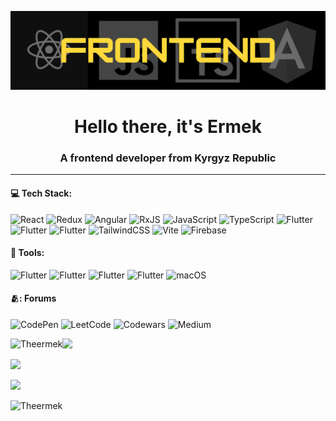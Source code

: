 ![banner](assets/banner.png)

<h1 align="center">Hello there, it's Ermek</h1>
<h3 align="center">A frontend developer from Kyrgyz Republic</h3>

---
#### :computer: Tech Stack:

![React](https://img.shields.io/badge/react-%2320232a.svg?style=for-the-badge&logo=react&logoColor=%2361DAFB)
![Redux](https://img.shields.io/badge/redux-%23593d88.svg?style=for-the-badge&logo=redux&logoColor=white)
![Angular](https://img.shields.io/badge/angular-%23DD0031.svg?style=for-the-badge&logo=angular&logoColor=white)
![RxJS](https://img.shields.io/badge/rxjs-%23B7178C.svg?style=for-the-badge&logo=reactivex&logoColor=white)
![JavaScript](https://img.shields.io/badge/javascript-%23323330.svg?style=for-the-badge&logo=javascript&logoColor=%23F7DF1E)
![TypeScript](https://img.shields.io/badge/typescript-%23007ACC.svg?style=for-the-badge&logo=typescript&logoColor=white)
![Flutter](https://img.shields.io/badge/HTML-E54C24/?style=for-the-badge&logo=html5&logoColor=white&color=E54C24)
![Flutter](https://img.shields.io/badge/CSS-1271B3/?style=for-the-badge&logo=CSS3&logoColor=white&color=1271B3)
![Flutter](https://img.shields.io/badge/Scss-CF649B/?style=for-the-badge&logo=scss&logoColor=white&color=CF649B)
![TailwindCSS](https://img.shields.io/badge/tailwindcss-%2338B2AC.svg?style=for-the-badge&logo=tailwind-css&logoColor=white)
![Vite](https://img.shields.io/badge/vite-%23646CFF.svg?style=for-the-badge&logo=vite&logoColor=white)
![Firebase](https://img.shields.io/badge/firebase-%23039BE5.svg?style=for-the-badge&logo=firebase)

#### :hammer: Tools:
![Flutter](https://img.shields.io/badge/GIT-EB4F34/?style=for-the-badge&logo=GIT&logoColor=white&color=EB4F34)
![Flutter](https://img.shields.io/badge/Figma-340D74/?style=for-the-badge&logo=Figma&logoColor=white&color=340D74)
![Flutter](https://img.shields.io/badge/Photoshop-CF649B/?style=for-the-badge&logo=Photoshop&logoColor=white&color=CF649B)
![Flutter](https://img.shields.io/badge/VS_code-0C7ACB/?style=for-the-badge&logo=VScode&logoColor=white&color=0C7ACB)
![macOS](https://img.shields.io/badge/mac%20os-000000?style=for-the-badge&logo=macos&logoColor=F0F0F0)

#### 🫂: Forums
![CodePen](https://img.shields.io/badge/Codepen-000000?style=for-the-badge&logo=codepen&logoColor=white)
![LeetCode](https://img.shields.io/badge/LeetCode-000000?style=for-the-badge&logo=LeetCode&logoColor=#d16c06)
![Codewars](https://img.shields.io/badge/Codewars-B1361E?style=for-the-badge&logo=codewars&logoColor=grey)
![Medium](https://img.shields.io/badge/Medium-12100E?style=for-the-badge&logo=medium&logoColor=white)

<p><img align="left" src="https://github-readme-stats.vercel.app/api/top-langs?username=Theermek&show_icons=true&locale=en&layout=compact" alt="Theermek" /></p>

<p align="right">
  <p>
    <a href="https://t.me/Theermek"><img src="https://img.shields.io/badge/Ermek%20Akelov-41454a?&logo=telegram&logoColor=ffffff%22"></a>
  </p>
  <p>
    <a href="https://vk.com/eakelov"><img src="https://img.shields.io/badge/Ermek%20Akelov-4680C2?logo=vk&logoColor=ffffff%22"></a>
  </p>
  <p>
    <a href="mailto:akelov.ermek@gmail.com"><img src="https://img.shields.io/badge/akelov-ea4335?&logo=gmail&logoColor=ffffff"></a>
  </p>
  <p align="left"> <img src="https://komarev.com/ghpvc/?username=Theermek&label=Profile%20views&color=0e75b6&style=flat" alt="Theermek"/></p>
</p>
